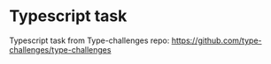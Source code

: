 # Typescript task

Typescript task from Type-challenges repo: https://github.com/type-challenges/type-challenges

